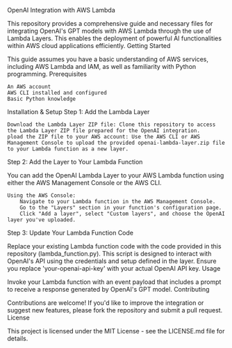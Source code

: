 OpenAI Integration with AWS Lambda

This repository provides a comprehensive guide and necessary files for integrating OpenAI's GPT models with AWS Lambda through the use of Lambda Layers. This enables the deployment of powerful AI functionalities within AWS cloud applications efficiently.
Getting Started

This guide assumes you have a basic understanding of AWS services, including AWS Lambda and IAM, as well as familiarity with Python programming.
Prerequisites

    An AWS account
    AWS CLI installed and configured
    Basic Python knowledge

Installation & Setup
Step 1: Add the Lambda Layer

    Download the Lambda Layer ZIP file: Clone this repository to access the Lambda Layer ZIP file prepared for the OpenAI integration.
    pload the ZIP file to your AWS account: Use the AWS CLI or AWS Management Console to upload the provided openai-lambda-layer.zip file to your Lambda function as a new layer.

Step 2: Add the Layer to Your Lambda Function

You can add the OpenAI Lambda Layer to your AWS Lambda function using either the AWS Management Console or the AWS CLI.

    Using the AWS Console:
        Navigate to your Lambda function in the AWS Management Console.
        Go to the "Layers" section in your function's configuration page.
        Click "Add a layer", select "Custom layers", and choose the OpenAI layer you've uploaded.

Step 3: Update Your Lambda Function Code

Replace your existing Lambda function code with the code provided in this repository (lambda_function.py). This script is designed to interact with OpenAI's API using the credentials and setup defined in the layer.
Ensure you replace 'your-openai-api-key' with your actual OpenAI API key.
Usage

Invoke your Lambda function with an event payload that includes a prompt to receive a response generated by OpenAI's GPT model.
Contributing

Contributions are welcome! If you'd like to improve the integration or suggest new features, please fork the repository and submit a pull request.
License

This project is licensed under the MIT License - see the LICENSE.md file for details.
